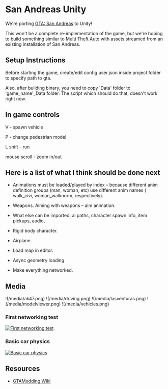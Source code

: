 # San Andreas Unity

We're porting [GTA: San Andreas](http://www.rockstargames.com/sanandreas/) to Unity!

This won't be a complete re-implementation of the game, but we're hoping to build something similar to [Multi Theft Auto](http://www.mtasa.com/) with assets streamed from an existing installation of San Andreas.

## Setup Instructions

Before starting the game, create/edit config.user.json inside project folder to specify path to gta.

Also, after building binary, you need to copy 'Data' folder to 'game_name'_Data folder. The script which should do that, doesn't work right now.

## In game controls

V - spawn vehicle

P - change pedestrian model

L shift - run

mouse scroll - zoom in/out

## Here is a list of what I think should be done next

* Animations must be loaded/played by index – because different anim definition groups (man, woman, etc) use different anim names ( walk_civi, woman_walknorm, respectively).

* Weapons. Aiming with weapons – aim animation.

* What else can be imported: ai paths, character spawn info, item pickups, audio, 

* Rigid body character.

* Airplane.

* Load map in editor.

* Async geometry loading.

* Make everything networked.


## Media

!(/media/ak47.png)
!(/media/driving.png)
!(/media/lasventuras.png)
!(/media/modelviewer.png)
!(/media/vehicles.png)

### First networking test

[![First networking test](http://files.facepunch.com/ziks/2015/April/12/vidthumb1.png)](http://files.facepunch.com/ziks/2015/April/12/2015-04-12-2011-02.mp4)

### Basic car physics

[![Basic car physics](http://files.facepunch.com/ziks/2015/April/12/vidthumb2.png)](http://files.facepunch.com/layla/2015/April/06/2015-04-06_04-32-12.mp4)

## Resources

* [GTAModding Wiki](http://www.gtamodding.com/wiki/Main_Page)

